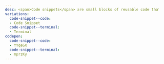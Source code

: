```yaml
---
desc: <span>Code snippets</span> are small blocks of reusable code that can be inserted in a code file.
variations:
  code-snippet--code:
  - Code Snippet
  code-snippet--terminal:
  - Terminal
codepen:
  code-snippet--code:
  - YYqeGX
  code-snippet--terminal:
  - mprzKy
---
```

